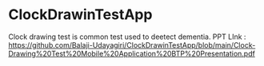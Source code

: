 # ClockDrawinTestApp
Clock drawing test is common test used to deetect dementia.
PPT LInk :
https://github.com/Balaji-Udayagiri/ClockDrawinTestApp/blob/main/Clock-Drawing%20Test%20Mobile%20Application%20BTP%20Presentation.pdf
